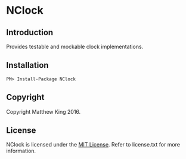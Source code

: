 NClock
======

Introduction
------------

Provides testable and mockable clock implementations.

Installation
------------

`PM> Install-Package NClock`

Copyright
---------
Copyright Matthew King 2016.

License
-------
NClock is licensed under the [MIT License](https://opensource.org/licenses/MIT). Refer to license.txt for more information.
